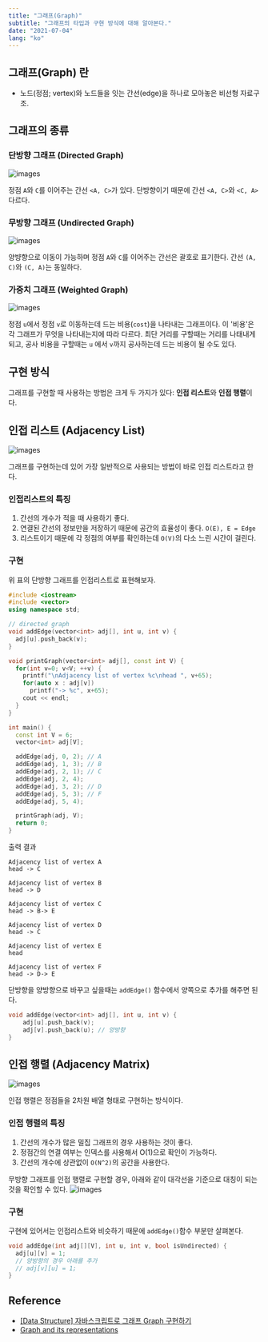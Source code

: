```yaml
---
title: "그래프(Graph)"
subtitle: "그래프의 타입과 구현 방식에 대해 알아본다."
date: "2021-07-04"
lang: "ko"
---
```


## 그래프(Graph) 란

- 노드(정점; vertex)와 노드들을 잇는 간선(edge)을 하나로 모아놓은 비선형 자료구조.
  
## 그래프의 종류
### 단방향 그래프 (Directed Graph)
![images](/images/in-post/dsa/graph/directed-graph.jpg)

정점 `A`와 `C`를 이어주는 간선 `<A, C>`가 있다. 단방향이기 때문에 간선 `<A, C>`와 `<C, A>` 다르다.

### 무방향 그래프 (Undirected Graph)
![images](/images/in-post/dsa/graph/undirected-graph.jpg)

양뱡향으로 이동이 가능하며 정점 `A`와 `C`를 이어주는 간선은 괄호로 표기한다. 간선 `(A, C)`와 `(C, A)`는 동일하다.

### 가중치 그래프 (Weighted Graph)
![images](/images/in-post/dsa/graph/weighted-graph.jpg)

정점 `u`에서 정점 `v`로 이동하는데 드는 비용(`cost`)을 나타내는 그래프이다. 이 '비용'은 각 그래프가 무엇을 나타내는지에 따라 다르다. 최단 거리를 구할때는 거리를 나태내게 되고, 공사 비용을 구할때는 `u` 에서 `v`까지 공사하는데 드는 비용이 될 수도 있다.

## 구현 방식
그래프를 구현할 때 사용하는 방법은 크게 두 가지가 있다: **인접 리스트**와 **인접 행렬**이다.

## 인접 리스트 (Adjacency List)
![images](/images/in-post/dsa/graph/adjacency-list.jpg)

그래프를 구현하는데 있어 가장 일반적으로 사용되는 방법이 바로 인접 리스트라고 한다. 
<br>

### 인접리스트의 특징
1. 간선의 개수가 적을 때 사용하기 좋다.
2. 연결된 간선의 정보만을 저장하기 때문에 공간의 효율성이 좋다. `O(E), E = Edge`
3. 리스트이기 때문에 각 정점의 여부를 확인하는데 `O(V)`의 다소 느린 시간이 걸린다.

### 구현

위 표의 단방향 그래프를 인접리스트로 표현해보자.

```cpp
#include <iostream>
#include <vector>
using namespace std;

// directed graph
void addEdge(vector<int> adj[], int u, int v) {
  adj[u].push_back(v);
}

void printGraph(vector<int> adj[], const int V) {
  for(int v=0; v<V; ++v) {
    printf("\nAdjacency list of vertex %c\nhead ", v+65);
    for(auto x : adj[v]) 
      printf("-> %c", x+65);
    cout << endl;
  }
}

int main() {
  const int V = 6;
  vector<int> adj[V];

  addEdge(adj, 0, 2); // A
  addEdge(adj, 1, 3); // B
  addEdge(adj, 2, 1); // C
  addEdge(adj, 2, 4);
  addEdge(adj, 3, 2); // D
  addEdge(adj, 5, 3); // F
  addEdge(adj, 5, 4);

  printGraph(adj, V);
  return 0;
}
```

출력 결과

```
Adjacency list of vertex A
head -> C

Adjacency list of vertex B
head -> D

Adjacency list of vertex C
head -> B-> E

Adjacency list of vertex D
head -> C

Adjacency list of vertex E
head

Adjacency list of vertex F
head -> D-> E
```

단방향을 양방향으로 바꾸고 싶을때는 `addEdge()` 함수에서 양쪽으로 추가를 해주면 된다.
```cpp
void addEdge(vector<int> adj[], int u, int v) {
    adj[u].push_back(v);
    adj[v].push_back(u); // 양방향
}
```

## 인접 행렬 (Adjacency Matrix)
![images](/images/in-post/dsa/graph/adjacency-matrix.jpg)

인접 행렬은 정점들을 2차원 배열 형태로 구현하는 방식이다.
<br>

### 인접 행렬의 특징 
1. 간선의 개수가 많은 밀집 그래프의 경우 사용하는 것이 좋다.
2. 정점간의 연결 여부는 인덱스를 사용해서 O(1)으로 확인이 가능하다.
3. 간선의 개수에 상관없이 `O(N^2)`의 공간을 사용한다.

무방향 그래프를 인접 행렬로 구현할 경우, 아래와 같이 대각선을 기준으로 대칭이 되는 것을 확인할 수 있다.
![images](/images/in-post/dsa/graph/adjacency-matrix-2.jpg)

### 구현 

구현에 있어서는 인접리스트와 비슷하기 때문에 `addEdge()`함수 부분만 살펴본다. 

```cpp
void addEdge(int adj[][V], int u, int v, bool isUndirected) {
  adj[u][v] = 1;
  // 양방향의 경우 아래를 추가
  // adj[v][u] = 1;
}
```

## Reference
- [[Data Structure] 자바스크립트로 그래프 Graph 구현하기](https://velog.io/@nomadhash/Data-Structure-자바스크립트로-그래프-Graph-구현하기)
- [Graph and its representations](https://www.geeksforgeeks.org/graph-and-its-representations/)